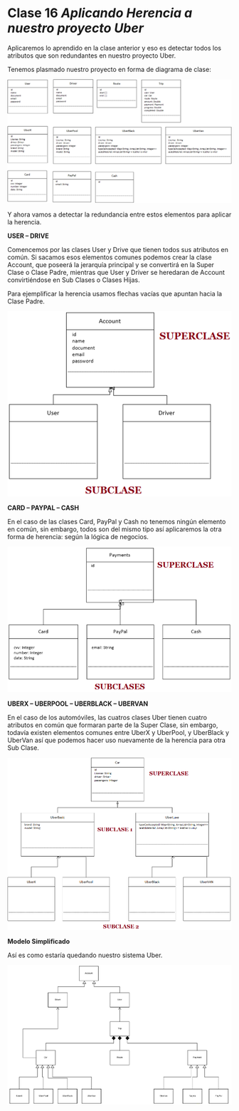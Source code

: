 # Clase 16 _Aplicando Herencia a nuestro proyecto Uber_

Aplicaremos lo aprendido en la clase anterior y eso es detectar todos los
atributos que son redundantes en nuestro proyecto Uber.

Tenemos plasmado nuestro proyecto en forma de diagrama de clase:

![src/POO_49.png](../src/POO_49.png)

Y ahora vamos a detectar la redundancia entre estos elementos para aplicar la
herencia.

**USER – DRIVE**

Comencemos por las clases User y Drive que tienen todos sus atributos en común.
Si sacamos esos elementos comunes podemos crear la clase Account, que poseerá la
jerarquía principal y se convertirá en la Super Clase o Clase Padre, mientras
que User y Driver se heredaran de Account convirtiéndose en Sub Clases o Clases
Hijas.

Para ejemplificar la herencia usamos flechas vacías que apuntan hacia la Clase
Padre.

![src/POO_50.png](../src/POO_50.png)

**CARD – PAYPAL – CASH**

En el caso de las clases Card, PayPal y Cash no tenemos ningún elemento en
común, sin embargo, todos son del mismo tipo así aplicaremos la otra forma de
herencia: según la lógica de negocios.

![src/POO_51.png](../src/POO_51.png)

**UBERX – UBERPOOL – UBERBLACK – UBERVAN**

En el caso de los automóviles, las cuatros clases Uber tienen cuatro atributos
en común que formaran parte de la Super Clase, sin embargo, todavía existen
elementos comunes entre UberX y UberPool, y UberBlack y UberVan así que podemos
hacer uso nuevamente de la herencia para otra Sub Clase.

![src/POO_52.png](../src/POO_52.png)

**Modelo Simplificado**

Así es como estaría quedando nuestro sistema Uber.

![src/POO_53.png](../src/POO_53.png)
